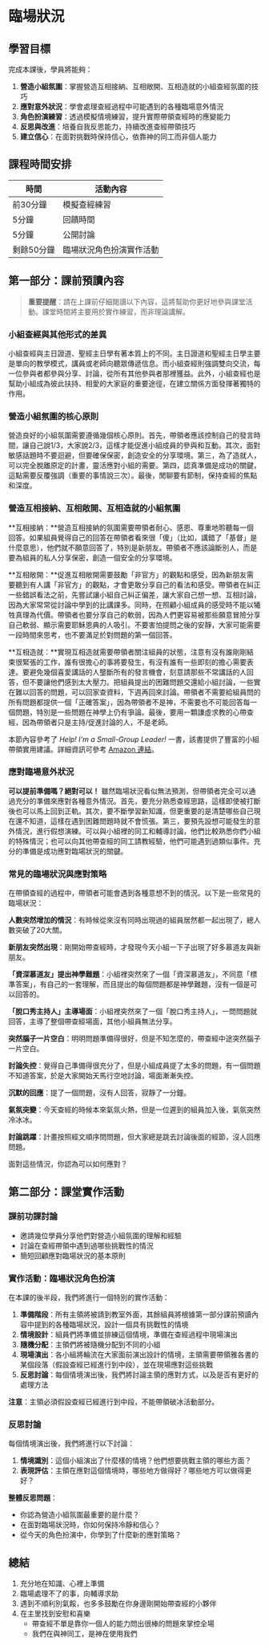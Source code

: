 # 臨場狀況

## 學習目標

完成本課後，學員將能夠：

1. **營造小組氛圍**：掌握營造互相接納、互相敞開、互相造就的小組查經氛圍的技巧
2. **應對意外狀況**：學會處理查經過程中可能遇到的各種臨場意外情況
3. **角色扮演練習**：透過模擬情境練習，提升實際帶領查經時的應變能力
4. **反思與改進**：培養自我反思能力，持續改進查經帶領技巧
5. **建立信心**：在面對挑戰時保持信心，依靠神的同工而非個人能力

## 課程時間安排

| 時間           | 活動內容                   |
|----------------|----------------------------|
| 前30分鐘       | 模擬查經練習               |
| 5分鐘          | 回饋時間                   |
| 5分鐘          | 公開討論                   |
| 剩餘50分鐘     | 臨場狀況角色扮演實作活動   |

## 第一部分：課前預讀內容

> **重要提醒**：請在上課前仔細閱讀以下內容，這將幫助你更好地參與課堂活動。課堂時間將主要用於實作練習，而非理論講解。

### 小組查經與其他形式的差異

小組查經與主日證道、聖經主日學有著本質上的不同。主日證道和聖經主日學主要是單向的教學模式，講員或老師向聽眾傳遞信息。而小組查經則強調雙向交流，每一位參與者都參與分享、討論，從所有其他參與者那裡獲益。此外，小組查經也是幫助小組成為彼此扶持、相愛的大家庭的重要途徑，在建立關係方面發揮著獨特的作用。

### 營造小組氛圍的核心原則

營造良好的小組氛圍需要遵循幾個核心原則。首先，帶領者應該控制自己的發言時間，讓自己說1/3，大家說2/3，這樣才能促進小組成員的參與和互動。其次，面對敏感話題時不要迴避，但要確保保密，創造安全的分享環境。第三，為了造就人，可以完全脫離原定的計畫，靈活應對小組的需要。第四，認真準備是成功的關鍵，這點需要反覆強調（重要的事情說三次）。最後，閒聊要有節制，保持查經的焦點和深度。

### 營造互相接納、互相敞開、互相造就的小組氛圍

**互相接納：**營造互相接納的氛圍需要帶領者耐心、感恩、尊重地聆聽每一個回答。如果組員覺得自己的回答在帶領者看來很「傻」（比如，講錯了「基督」是什麼意思），他們就不願意回答了，特別是新朋友。帶領者不應該論斷別人，而是要為組員的私人分享保密，創造一個安全的分享環境。

**互相敞開：**促進互相敞開需要鼓勵「非官方」的觀點和感受，因為新朋友需要聽到有人講「非官方」的觀點，才會更敢分享自己的看法和感受。帶領者在糾正一些錯誤看法之前，先嘗試讓小組自己糾正偏差，讓大家自己想一想、互相討論，因為大家常常從討論中學到的比講課多。同時，在照顧小組成員的感受時不能以犧牲真理為代價。帶領者也要分享自己的軟弱，因為人們更容易被那些願意冒險分享自己軟弱、顯示需要耶穌恩典的人吸引。不要害怕提問之後的安靜，大家可能需要一段時間來思考，也不要滿足於對問題的第一個回答。

**互相造就：**實現互相造就需要帶領者關注組員的狀態，注意有沒有誰剛剛結束很緊張的工作，誰有很擔心的事將要發生，有沒有誰有一些即刻的擔心需要表達。要避免幾個喜愛講話的人壟斷所有的發言機會，刻意請那些不常講話的人回答，但不要讓他們感到太大壓力。把組員提出的困難問題交還給小組討論，一些實在難以回答的問題，可以回家查資料，下週再回來討論。帶領者不需要給組員問的所有問題都提供一個「正確答案」，因為帶領者不是神，不需要也不可能回答每一個問題，特別是一些問題在神學上仍有爭論。最後，要用一顆謙虛求教的心帶查經，因為帶領者只是主持/促進討論的人，不是老師。

本節內容參考了 *Help! I'm a Small-Group Leader!* 一書，該書提供了豐富的小組帶領實用建議。詳細資訊可參考 [Amazon 連結](https://www.amazon.com/dp/B003JH835A/ref=dp-kindle-redirect?_encoding=UTF8&btkr=1)。

### 應對臨場意外狀況

**可以提前準備嗎？絕對可以！** 雖然臨場狀況看似無法預測，但帶領者完全可以通過充分的準備來應對各種意外情況。首先，要充分熟悉查經思路，這樣即使被打斷後也可以馬上回到正軌。其次，要不斷學習新知識，但更重要的是清楚哪些自己現在還不知道，這樣在遇到困難問題時就不會慌張。第三，要預先設想可能發生的意外情況，進行假想演練。可以與小組裡的同工和輔導討論，他們比較熟悉你們小組的特殊情況；也可以向其他帶查經的同工請教經驗，他們可能遇到過類似事件。充分的準備是成功應對臨場狀況的關鍵。

### 常見的臨場狀況與應對策略

在帶領查經的過程中，帶領者可能會遇到各種意想不到的情況。以下是一些常見的臨場狀況：

**人數突然增加的情況**：有時候從來沒有同時出現過的組員居然都一起出現了，總人數突破了20大關。

**新朋友突然出現**：剛開始帶查經時，才發現今天小組一下子出現了好多慕道友與新朋友。

**「資深慕道友」提出神學難題**：小組裡突然來了一個「資深慕道友」，不同意「標準答案」，有自己的一套理解，而且提出的每個問題都是神學難題，沒有一個是可以回答的。

**「脫口秀主持人」主導場面**：小組裡突然來了一個「脫口秀主持人」，一問問題就回答，主導了整個帶查經場面，其他小組員無法分享。

**突然腦子一片空白**：明明問題準備得很好，但是不知怎麼的，帶查經中途突然腦子一片空白。

**討論失控**：覺得自己準備得很充分了，但是小組成員提了太多的問題，有一個問題不知道答案，於是大家開始天馬行空地討論，場面漸漸失控。

**沉默的回應**：提了一個問題，沒有人回答，寂靜了一分鐘。

**氣氛突變**：今天查經的時候本來氣氛火熱，但是一位遲到的組員加入後，氣氛突然冷冰冰。

**討論跳躍**：計畫按照經文順序問問題，但大家總是跳去討論後面的經節，沒人回應問題。

面對這些情況，你認為可以如何應對？

## 第二部分：課堂實作活動

### 課前功課討論

- 邀請幾位學員分享他們對營造小組氛圍的理解和經驗
- 討論在查經帶領中遇到過哪些挑戰性的情況
- 簡短回顧應對臨場狀況的基本原則

### 實作活動：臨場狀況角色扮演

在本課的後半段，我們將進行一個特別的實作活動：

1. **準備階段**：所有主領將被請到教室外面，其餘組員將根據第一部分課前預讀內容中提到的各種臨場狀況，設計一個具有挑戰性的情境
2. **情境設計**：組員們將準備並排練這個情境，準備在查經過程中現場演出
3. **隨機分配**：主領們將被隨機分配到不同的小組
4. **現場演出**：各小組將輪流在大家面前演出設計的情境，主領需要帶領雅各書的某個段落（假設查經已經進行到中段），並在現場應對這些挑戰
5. **反思討論**：每個情境演出後，我們將討論主領的應對方式，以及是否有更好的處理方法

**注意**：主領必須假設查經已經進行到中段，不能帶領破冰活動部分。

### 反思討論

每個情境演出後，我們將進行以下討論：

1. **情境識別**：這個小組演出了什麼樣的情境？他們想要挑戰主領的哪些方面？
2. **表現評估**：主領在應對這個情境時，哪些地方做得好？哪些地方可以做得更好？

**整體反思問題**：
- 你認為營造小組氛圍最重要的是什麼？
- 在面對臨場狀況時，你如何保持冷靜和信心？
- 從今天的角色扮演中，你學到了什麼新的應對策略？

## 總結

1. 充分地在知識、心裡上準備
2. 臨場處理不了的事，向輔導求助
3. 遇到不順利別氣餒，也多多鼓勵在你身邊剛開始帶查經的小夥伴
4. 在主里找到安慰和喜樂
    - 帶查經不單是靠你一個人的能力問出很棒的問題來掌控全場
    - 我們在與神同工，是神在使用我們
